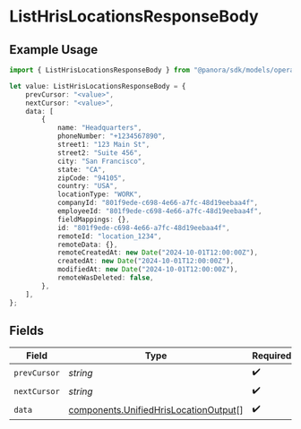 # ListHrisLocationsResponseBody

## Example Usage

```typescript
import { ListHrisLocationsResponseBody } from "@panora/sdk/models/operations";

let value: ListHrisLocationsResponseBody = {
    prevCursor: "<value>",
    nextCursor: "<value>",
    data: [
        {
            name: "Headquarters",
            phoneNumber: "+1234567890",
            street1: "123 Main St",
            street2: "Suite 456",
            city: "San Francisco",
            state: "CA",
            zipCode: "94105",
            country: "USA",
            locationType: "WORK",
            companyId: "801f9ede-c698-4e66-a7fc-48d19eebaa4f",
            employeeId: "801f9ede-c698-4e66-a7fc-48d19eebaa4f",
            fieldMappings: {},
            id: "801f9ede-c698-4e66-a7fc-48d19eebaa4f",
            remoteId: "location_1234",
            remoteData: {},
            remoteCreatedAt: new Date("2024-10-01T12:00:00Z"),
            createdAt: new Date("2024-10-01T12:00:00Z"),
            modifiedAt: new Date("2024-10-01T12:00:00Z"),
            remoteWasDeleted: false,
        },
    ],
};
```

## Fields

| Field                                                                                          | Type                                                                                           | Required                                                                                       | Description                                                                                    |
| ---------------------------------------------------------------------------------------------- | ---------------------------------------------------------------------------------------------- | ---------------------------------------------------------------------------------------------- | ---------------------------------------------------------------------------------------------- |
| `prevCursor`                                                                                   | *string*                                                                                       | :heavy_check_mark:                                                                             | N/A                                                                                            |
| `nextCursor`                                                                                   | *string*                                                                                       | :heavy_check_mark:                                                                             | N/A                                                                                            |
| `data`                                                                                         | [components.UnifiedHrisLocationOutput](../../models/components/unifiedhrislocationoutput.md)[] | :heavy_check_mark:                                                                             | N/A                                                                                            |
